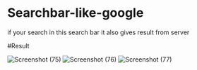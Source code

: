 # Searchbar-like-google
if your search in this search bar it also gives result from server

#Result

![Screenshot (75)](https://user-images.githubusercontent.com/80815768/226162613-484824c9-39f6-4533-8b3f-9918d95ced83.png)
![Screenshot (76)](https://user-images.githubusercontent.com/80815768/226162621-1f589fe6-9029-4042-a59f-476aaf815bea.png)
![Screenshot (77)](https://user-images.githubusercontent.com/80815768/226162627-0603cc34-c3ff-4a54-8070-f4b8c232f89f.png)
